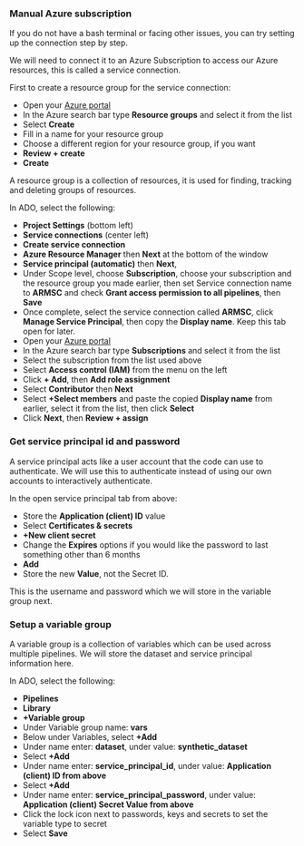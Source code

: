 ### Manual Azure subscription

If you do not have a bash terminal or facing other issues, you can try setting up the connection step by step.

We will need to connect it to an Azure Subscription to access our Azure resources, this is called a service connection.

First to create a resource group for the service connection:
- Open your [Azure portal](https://portal.azure.com)
- In the Azure search bar type **Resource groups** and select it from the list
- Select **Create**
- Fill in a name for your resource group
- Choose a different region for your resource group, if you want
- **Review + create**
- **Create**

A resource group is a collection of resources, it is used for finding, tracking and deleting groups of resources.

In ADO, select the following:
- **Project Settings** (bottom left)
- **Service connections** (center left)
- **Create service connection**
- **Azure Resource Manager** then **Next** at the bottom of the window
- **Service principal (automatic)** then **Next**,
-  Under Scope level, choose **Subscription**, choose your subscription and the resource group you made earlier, then set Service connection name to **ARMSC** and check **Grant access permission to all pipelines**, then **Save**
- Once complete, select the service connection called **ARMSC**, click **Manage Service Principal**, then copy the **Display name**. Keep this tab open for later.
- Open your [Azure portal](https://portal.azure.com)
- In the Azure search bar type **Subscriptions** and select it from the list
- Select the subscription from the list used above
- Select **Access control (IAM)** from the menu on the left
- Click **+ Add**, then **Add role assignment**
- Select **Contributor** then **Next**
- Select **+Select members** and paste the copied **Display name** from earlier, select it from the list, then click **Select**
- Click **Next**, then **Review + assign**

### Get service principal id and password

A service principal acts like a user account that the code can use to authenticate. We will use this to authenticate instead of using our own accounts to interactively authenticate.

In the open service principal tab from above:
- Store the **Application (client) ID** value
- Select **Certificates & secrets**
- **+New client secret**
- Change the **Expires** options if you would like the password to last something other than 6 months
- **Add**
- Store the new **Value**, not the Secret ID.

This is the username and password which we will store in the variable group next.
 
### Setup a variable group

A variable group is a collection of variables which can be used across multiple pipelines. We will store the dataset and service principal information here.

In ADO, select the following:
- **Pipelines**
- **Library**
- **+Variable group**
- Under Variable group name: **vars**
- Below under Variables, select **+Add**
- Under name enter: **dataset**, under value: **synthetic_dataset**
- Select **+Add**
- Under name enter: **service_principal_id**, under value: **Application (client) ID from above**
- Select **+Add**
- Under name enter: **service_principal_password**, under value: **Application (client) Secret Value from above**
- Click the lock icon next to passwords, keys and secrets to set the variable type to secret
- Select **Save**
